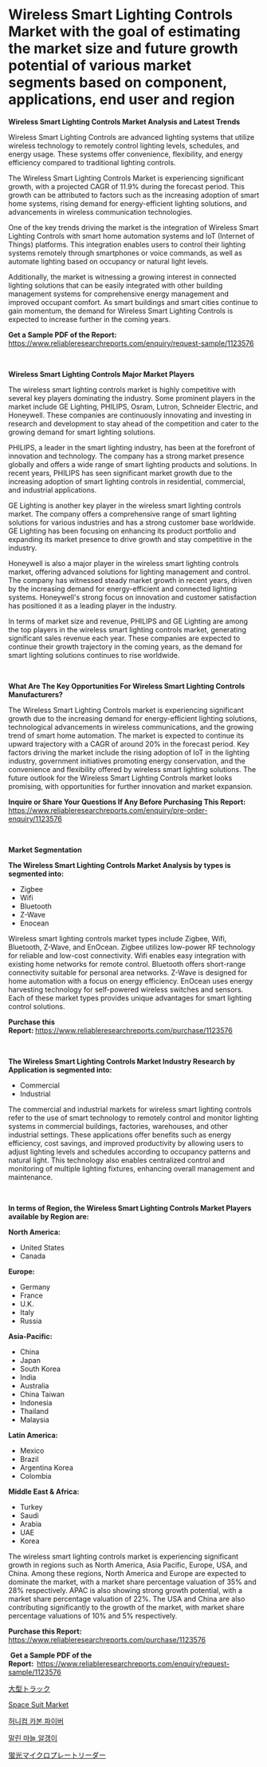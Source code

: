 <p><h1>Wireless Smart Lighting Controls Market with the goal of estimating the market size and future growth potential of various market segments based on component, applications, end user and region</h1></p><p><strong>Wireless Smart Lighting Controls Market Analysis and Latest Trends</strong></p>
<p><p>Wireless Smart Lighting Controls are advanced lighting systems that utilize wireless technology to remotely control lighting levels, schedules, and energy usage. These systems offer convenience, flexibility, and energy efficiency compared to traditional lighting controls.</p><p>The Wireless Smart Lighting Controls Market is experiencing significant growth, with a projected CAGR of 11.9% during the forecast period. This growth can be attributed to factors such as the increasing adoption of smart home systems, rising demand for energy-efficient lighting solutions, and advancements in wireless communication technologies.</p><p>One of the key trends driving the market is the integration of Wireless Smart Lighting Controls with smart home automation systems and IoT (Internet of Things) platforms. This integration enables users to control their lighting systems remotely through smartphones or voice commands, as well as automate lighting based on occupancy or natural light levels.</p><p>Additionally, the market is witnessing a growing interest in connected lighting solutions that can be easily integrated with other building management systems for comprehensive energy management and improved occupant comfort. As smart buildings and smart cities continue to gain momentum, the demand for Wireless Smart Lighting Controls is expected to increase further in the coming years.</p></p>
<p><strong>Get a Sample PDF of the Report:&nbsp;</strong> <a href="https://www.reliableresearchreports.com/enquiry/request-sample/1123576">https://www.reliableresearchreports.com/enquiry/request-sample/1123576</a></p>
<p>&nbsp;</p>
<p><strong>Wireless Smart Lighting Controls Major Market Players</strong></p>
<p><p>The wireless smart lighting controls market is highly competitive with several key players dominating the industry. Some prominent players in the market include GE Lighting, PHILIPS, Osram, Lutron, Schneider Electric, and Honeywell. These companies are continuously innovating and investing in research and development to stay ahead of the competition and cater to the growing demand for smart lighting solutions.</p><p>PHILIPS, a leader in the smart lighting industry, has been at the forefront of innovation and technology. The company has a strong market presence globally and offers a wide range of smart lighting products and solutions. In recent years, PHILIPS has seen significant market growth due to the increasing adoption of smart lighting controls in residential, commercial, and industrial applications.</p><p>GE Lighting is another key player in the wireless smart lighting controls market. The company offers a comprehensive range of smart lighting solutions for various industries and has a strong customer base worldwide. GE Lighting has been focusing on enhancing its product portfolio and expanding its market presence to drive growth and stay competitive in the industry.</p><p>Honeywell is also a major player in the wireless smart lighting controls market, offering advanced solutions for lighting management and control. The company has witnessed steady market growth in recent years, driven by the increasing demand for energy-efficient and connected lighting systems. Honeywell's strong focus on innovation and customer satisfaction has positioned it as a leading player in the industry.</p><p>In terms of market size and revenue, PHILIPS and GE Lighting are among the top players in the wireless smart lighting controls market, generating significant sales revenue each year. These companies are expected to continue their growth trajectory in the coming years, as the demand for smart lighting solutions continues to rise worldwide.</p></p>
<p>&nbsp;</p>
<p><strong>What Are The Key Opportunities For Wireless Smart Lighting Controls Manufacturers?</strong></p>
<p><p>The Wireless Smart Lighting Controls market is experiencing significant growth due to the increasing demand for energy-efficient lighting solutions, technological advancements in wireless communications, and the growing trend of smart home automation. The market is expected to continue its upward trajectory with a CAGR of around 20% in the forecast period. Key factors driving the market include the rising adoption of IoT in the lighting industry, government initiatives promoting energy conservation, and the convenience and flexibility offered by wireless smart lighting solutions. The future outlook for the Wireless Smart Lighting Controls market looks promising, with opportunities for further innovation and market expansion.</p></p>
<p><strong>Inquire or Share Your Questions If Any Before Purchasing This Report:</strong> <a href="https://www.reliableresearchreports.com/enquiry/pre-order-enquiry/1123576">https://www.reliableresearchreports.com/enquiry/pre-order-enquiry/1123576</a></p>
<p>&nbsp;</p>
<p><strong>Market Segmentation</strong></p>
<p><strong>The Wireless Smart Lighting Controls Market Analysis by types is segmented into:</strong></p>
<p><ul><li>Zigbee</li><li>Wifi</li><li>Bluetooth</li><li>Z-Wave</li><li>Enocean</li></ul></p>
<p><p>Wireless smart lighting controls market types include Zigbee, Wifi, Bluetooth, Z-Wave, and EnOcean. Zigbee utilizes low-power RF technology for reliable and low-cost connectivity. Wifi enables easy integration with existing home networks for remote control. Bluetooth offers short-range connectivity suitable for personal area networks. Z-Wave is designed for home automation with a focus on energy efficiency. EnOcean uses energy harvesting technology for self-powered wireless switches and sensors. Each of these market types provides unique advantages for smart lighting control solutions.</p></p>
<p><strong>Purchase this Report:&nbsp;</strong><a href="https://www.reliableresearchreports.com/purchase/1123576">https://www.reliableresearchreports.com/purchase/1123576</a></p>
<p>&nbsp;</p>
<p><strong>The Wireless Smart Lighting Controls Market Industry Research by Application is segmented into:</strong></p>
<p><ul><li>Commercial</li><li>Industrial</li></ul></p>
<p><p>The commercial and industrial markets for wireless smart lighting controls refer to the use of smart technology to remotely control and monitor lighting systems in commercial buildings, factories, warehouses, and other industrial settings. These applications offer benefits such as energy efficiency, cost savings, and improved productivity by allowing users to adjust lighting levels and schedules according to occupancy patterns and natural light. This technology also enables centralized control and monitoring of multiple lighting fixtures, enhancing overall management and maintenance.</p></p>
<p>&nbsp;</p>
<p><strong>In terms of Region, the Wireless Smart Lighting Controls Market Players available by Region are:</strong></p>
<p>
    <p> <strong> North America: </strong>
        <ul>
            <li>United States</li>
            <li>Canada</li>
        </ul>
        </p> 
    <p> <strong> Europe: </strong>
        <ul>
            <li>Germany</li>
            <li>France</li>
            <li>U.K.</li>
            <li>Italy</li>
            <li>Russia</li>
        </ul>
        </p> 
    <p> <strong> Asia-Pacific: </strong>
        <ul>
            <li>China</li>
            <li>Japan</li>
            <li>South Korea</li>
            <li>India</li>
            <li>Australia</li>
            <li>China Taiwan</li>
            <li>Indonesia</li>
            <li>Thailand</li>
            <li>Malaysia</li>
        </ul>
        </p> 
    <p> <strong> Latin America: </strong>
        <ul>
            <li>Mexico</li>
            <li>Brazil</li>
            <li>Argentina Korea</li>
            <li>Colombia</li>
        </ul>
        </p> 
    <p> <strong> Middle East & Africa: </strong>
        <ul>
            <li>Turkey</li>
            <li>Saudi</li>
            <li>Arabia</li>
            <li>UAE</li>
            <li>Korea</li>
        </ul>
    </p>
    </p>
<p><p>The wireless smart lighting controls market is experiencing significant growth in regions such as North America, Asia Pacific, Europe, USA, and China. Among these regions, North America and Europe are expected to dominate the market, with a market share percentage valuation of 35% and 28% respectively. APAC is also showing strong growth potential, with a market share percentage valuation of 22%. The USA and China are also contributing significantly to the growth of the market, with market share percentage valuations of 10% and 5% respectively.</p></p>
<p><strong>Purchase this Report: </strong><a href="https://www.reliableresearchreports.com/purchase/1123576">https://www.reliableresearchreports.com/purchase/1123576</a></p>
<p>&nbsp;<strong>Get a Sample PDF of the Report:&nbsp;&nbsp;</strong><a href="https://www.reliableresearchreports.com/enquiry/request-sample/1123576">https://www.reliableresearchreports.com/enquiry/request-sample/1123576</a></p>
<p><strong></strong></p>
<p><p><a href="https://github.com/AriMuller2009/Market-Research-Report-List-1/blob/main/165376614368.md">大型トラック</a></p><p><a href="https://issuu.com/reportprime-2/docs/space-suit-market-size-2030.pptx">Space Suit Market</a></p><p><a href="https://github.com/khytkeqagplkzqvh/Market-Research-Report-List-1/blob/main/598768813516.md">허니컴 카본 파이버</a></p><p><a href="https://medium.com/@lowellleke20231/%EB%A7%88%EB%A5%B8-%EB%A7%88%EB%8A%98-%EC%9E%85%EC%9E%90-%EC%8B%9C%EC%9E%A5-%EB%B3%B4%EA%B3%A0%EC%84%9C%EB%8A%94-%EC%9D%B4-%EC%8B%9C%EC%9E%A5%EC%9D%98-%EC%B5%9C%EC%8B%A0-%ED%8A%B8%EB%A0%8C%EB%93%9C%EC%99%80-%EC%84%B1%EC%9E%A5-%EA%B8%B0%ED%9A%8C%EB%A5%BC-%EB%B3%B4%EC%97%AC%EC%A4%8D%EB%8B%88%EB%8B%A4-bd4cfcf09f64">말린 마늘 알갱이</a></p><p><a href="https://medium.com/@lindakreitz2023/%E3%83%95%E3%83%AB%E3%82%AA%E3%83%AC%E3%82%BB%E3%83%B3%E3%82%B9%E3%83%9E%E3%82%A4%E3%82%AF%E3%83%AD%E3%83%97%E3%83%AC%E3%83%BC%E3%83%88%E3%83%AA%E3%83%BC%E3%83%80%E3%83%BC%E3%83%9E%E3%83%BC%E3%82%B1%E3%83%83%E3%83%88%E3%81%AE%E3%83%88%E3%83%AC%E3%83%B3%E3%83%89%E3%81%A8%E5%B8%82%E5%A0%B4%E5%88%86%E6%9E%90%E3%81%AF-2024%E5%B9%B4%E3%81%8B%E3%82%892031%E5%B9%B4%E3%81%AE%E6%9C%9F%E9%96%93%E3%81%AB%E4%BA%88%E6%B8%AC%E3%81%95%E3%82%8C%E3%81%A6%E3%81%84%E3%81%BE%E3%81%99-4f3b8668cb6b">蛍光マイクロプレートリーダー</a></p></p>